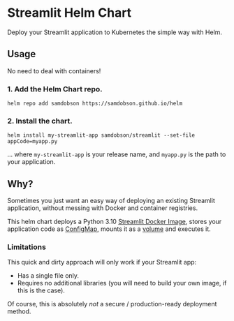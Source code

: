 # Streamlit Helm Chart

Deploy your Streamlit application to Kubernetes the simple way with Helm.

## Usage

No need to deal with containers!

### 1. Add the Helm Chart repo.

`helm repo add samdobson https://samdobson.github.io/helm`

### 2. Install the chart.

`helm install my-streamlit-app samdobson/streamlit --set-file appCode=myapp.py`

... where `my-streamlit-app` is your release name, and `myapp.py` is the path to your application.

## Why?

Sometimes you just want an easy way of deploying an existing Streamlit application, without messing with Docker and container registries.

This helm chart deploys a Python 3.10 [Streamlit Docker Image](https://hub.docker.com/repository/docker/samdobson/streamlit), stores your application code as [ConfigMap](https://kubernetes.io/docs/concepts/configuration/configmap/), mounts it as a [volume](https://kubernetes.io/docs/concepts/storage/volumes/) and executes it.

### Limitations

This quick and dirty approach will only work if your Streamlit app:

* Has a single file only.
* Requires no additional libraries (you will need to build your own image, if this is the case).

Of course, this is absolutely *not* a secure / production-ready deployment method.
